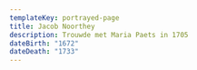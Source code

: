 ```yaml
---
templateKey: portrayed-page
title: Jacob Noorthey
description: Trouwde met Maria Paets in 1705
dateBirth: "1672"
dateDeath: "1733"
---
```

